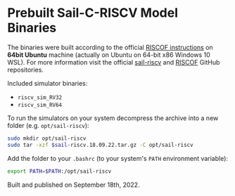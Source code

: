 # Prebuilt Sail-C-RISCV Model Binaries

The binaries were built according to the official
[RISCOF instructions](https://riscof.readthedocs.io/en/stable/installation.html#install-plugin-models)
on **64bit Ubuntu** machine (actually on Ubuntu on 64-bit x86 Windows 10 WSL).
For more information visit the official [sail-riscv](https://github.com/riscv/sail-riscv) and
[RISCOF](https://github.com/riscv-software-src/riscof) GitHub repositories.

Included simulator binaries:
* `riscv_sim_RV32`
* `riscv_sim_RV64`

To run the simulators on your system decompress the archive into a new folder (e.g. `opt/sail-riscv`):

```bash
sudo mkdir opt/sail-riscv
sudo tar -xzf $sail-riscv.18.09.22.tar.gz -C opt/sail-riscv
```

Add the folder to your `.bashrc` (to your system's `PATH` environment variable):

```bash
export PATH=$PATH:/opt/sail-riscv
```

Built and published on September 18th, 2022.
  